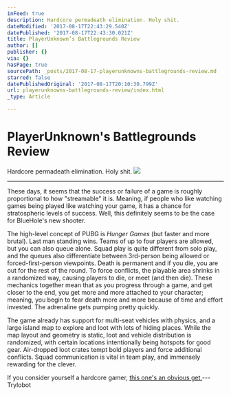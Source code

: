 ```yaml
---
inFeed: true
description: Hardcore permadeath elimination. Holy shit.
dateModified: '2017-08-17T22:43:29.540Z'
datePublished: '2017-08-17T22:43:30.021Z'
title: PlayerUnknown’s Battlegrounds Review
author: []
publisher: {}
via: {}
hasPage: true
sourcePath: _posts/2017-08-17-playerunknowns-battlegrounds-review.md
starred: false
datePublishedOriginal: '2017-08-17T20:10:30.799Z'
url: playerunknowns-battlegrounds-review/index.html
_type: Article

---
```

# PlayerUnknown's Battlegrounds Review

Hardcore permadeath elimination. Holy shit.
![](https://the-grid-user-content.s3-us-west-2.amazonaws.com/9c3e5e02-c153-4418-b2a7-fe3b77d3dd37.jpg)

---

These days, it seems that the success or failure of a game is roughly proportional to how "streamable" it is. Meaning, if people who like watching games being played like watching your game, it has a chance for stratospheric levels of success. Well, this definitely seems to be the case for BlueHole's new shooter.

The high-level concept of PUBG is _Hunger Games_ (but faster and more brutal). Last man standing wins. Teams of up to four players are allowed, but you can also queue alone. Squad play is quite different from solo play, and the queues also differentiate between 3rd-person being allowed or forced-first-person viewpoints. Death is permanent and if you die, you are out for the rest of the round. To force conflicts, the playable area shrinks in a randomized way, causing players to die, or meet (and then die). These mechanics together mean that as you progress through a game, and get closer to the end, you get more and more attached to your character; meaning, you begin to fear death more and more because of time and effort invested. The adrenaline gets pumping pretty quickly.

The game already has support for multi-seat vehicles with physics, and a large island map to explore and loot with lots of hiding places. While the map layout and geometry is static, loot and vehicle distribution is randomized, with certain locations intentionally being hotspots for good gear. Air-dropped loot crates tempt bold players and force additional conflicts. Squad communication is vital in team play, and immensely rewarding for the clever.

If you consider yourself a hardcore gamer, [this one's an obvious get.][0]--- Trylobot

[0]: http://buy.battlegroundsgame.com/